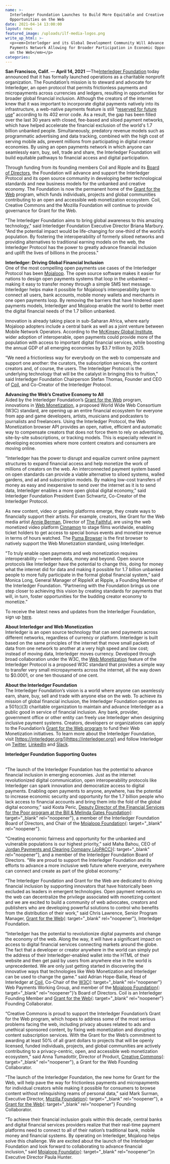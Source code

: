 ```yaml
---
name: >-
  Interledger Foundation Launches to Build More Equitable and Creative
  Opportunities on the Web
date: 2021-04-14 13:00:00
layout: news
featured_image: /uploads/ilf-media-logos.png
write_up_html: >-
  <p><em>Interledger and its Global Development Community Will Advance an Open
  Payments Network Allowing for Broader Participation in Economic Opportunities
  on the Web</em></p>
categories:
---
```

**San Francisco, Calif.** —**&nbsp;April 14, 2021**&nbsp;—The[Interledger Foundation](https://interledger.org/) today announced that it has formally launched operations as a charitable nonprofit organization. The Foundation’s mission is to steward and advocate for Interledger, an open protocol that permits frictionless payments and micropayments across currencies and ledgers, resulting in opportunities for broader global financial inclusion. Although the creators of the internet knew that it was important to incorporate digital payments natively into its infrastructure, a web-native payments feature is still “[reserved for future use](https://en.wikipedia.org/wiki/List_of_HTTP_status_codes)” according to its 402 error code. As a result, the gap has been filled over the last 30 years with closed, fee-based and siloed payment networks, which have helped accelerate the financial exclusion of the world's 1.7 billion unbanked people. Simultaneously, predatory revenue models such as programmatic advertising and data tracking, combined with the high cost of serving mobile ads, prevent millions from participating in digital creator economies. By using an open payments network in which anyone can seamlessly earn, buy, sell, trade and share, the Interledger Foundation will build equitable pathways to financial access and digital participation.

Through funding from its founding members Coil and Ripple and its [Board of Directors](https://interledger.org/about-us#board), the Foundation will advance and support the Interledger Protocol and its open source community in developing better technological standards and new business models for the unbanked and creative economy. The Foundation is now the permanent home of the [Grant for the Web](https://www.grantfortheweb.org/) program, which funds individuals, projects and global communities contributing to an open and accessible web monetization ecosystem. Coil, Creative Commons and the Mozilla Foundation will continue to provide governance for Grant for the Web.

"The Interledger Foundation aims to bring global awareness to this amazing technology," said Interledger Foundation Executive Director Briana Marbury. "And the potential impact would be life-changing for one-third of the world’s population. By fostering the interoperability of formerly siloed networks and providing alternatives to traditional earning models on the web, the Interledger Protocol has the power to greatly advance financial inclusion and uplift the lives of billions in the process."&nbsp;

**Interledger: Driving Global Financial Inclusion**<br>One of the most compelling open payments use cases of the Interledger Protocol has been [Mojaloop](https://interledger.org/case-studies/making-digital-payments-affordable-and-simple-for-everyone-everywhere/). The open source software makes it easier for nations to design open payments systems that loop in the unbanked — making it easy to transfer money through a simple SMS text message. Interledger helps make it possible for Mojaloop’s interoperability layer to connect all users, bank accounts, mobile money wallets and merchants in one open payments loop. By removing the barriers that have hindered open payments models, Interledger and Mojaloop enable the world to better meet the digital financial needs of the 1.7 billion unbanked.

Innovation is already taking place in sub-Saharan Africa, where early Mojaloop adopters include a central bank as well as a joint venture between Mobile Network Operators. According to the [McKinsey Global Institute](https://nam01.safelinks.protection.outlook.com/?url=https:%2F%2Fwww.mckinsey.com%2F~%2Fmedia%2FMcKinsey%2FFeatured%2520Insights%2FEmployment%2520and%2520Growth%2FHow%2520digital%2520finance%2520could%2520boost%2520growth%2520in%2520emerging%2520economies%2FMGI-Digital-Finance-For-All-Executive-summary-September-2016.ashx&amp;data=02%7C01%7CAmy.Enright%40gatesfoundation.org%7C7c96b78e14914c1334fa08d7e8a85e47%7C296b38384bd5496cbd4bf456ea743b74%7C0%7C0%7C637233682142813128&amp;sdata=Q1oP2MLVQwGZ%2Fbhp9t%2FKr%2FPftwWdbGsgQYVtozllazY%3D&amp;reserved=0), wider adoption of interoperable, open payments could provide more of the population with access to important digital financial services, while boosting the annual GDP of all emerging economies by $3.7 trillion by 2025.&nbsp;

“We need a frictionless way for everybody on the web to compensate and support one another: the curators, the subscription services, the content creators and, of course, the users. The Interledger Protocol is the underlying technology that will be the catalyst in bringing this to fruition," said Interledger Foundation Chairperson Stefan Thomas, Founder and CEO of [Coil](https://interledger.org/case-studies/coil/), and Co-Creator of the Interledger Protocol.&nbsp;

**Advancing the Web’s Creative Economy to All**<br>Aided by the Interledger Foundation’s [Grant for the Web](https://www.grantfortheweb.org/) program, innovations in [Web Monetization](https://webmonetization.org/), a proposed World Wide Web Consortium (W3C) standard, are opening up an entire financial ecosystem for everyone from app and game developers, artists, musicians and podcasters to journalists and freelancers. Using the Interledger Protocol, the Web Monetization browser API provides an open, native, efficient and automatic way to compensate creators that does not force them to rely on advertising, site-by-site subscriptions, or tracking models. This is especially relevant in developing economies where more content creators and consumers are moving online.&nbsp;

“Interledger has the power to disrupt and equalize current online payment structures to expand financial access and help monetize the work of millions of creators on the web. An interconnected payment system based on open standards can provide a viable alternative to siloed systems, walled gardens, and ad and subscription models. By making low-cost transfers of money as easy and inexpensive to send over the internet as it is to send data, Interledger enables a more open global digital economy,” said Interledger Foundation President Evan Schwartz, Co-Creator of the Interledger Protocol.&nbsp;

As new content, video or gaming platforms emerge, they create ways to financially support their artists. For example, creators, like Grant for the Web media artist [Annie Berman](http://annieberman.net/), Director of&nbsp;[The Faithful](http://www.the-faithful.com), are using the web monetized video platform [Cinnamon](https://interledger.org/case-studies/cinnamon--spicing-up-video-creation-sharing-and-monetizing/) to stage films worldwide, enabling ticket holders to get access to special bonus events and monetize revenue in terms of hours watched. The [Puma Browser](https://interledger.org/case-studies/reimaging-how-we-pay-for-content-and-apps/) is the first browser to natively support the Web Monetization standard, using Interledger.

"To truly enable open payments and web monetization requires interoperability — between data, money and beyond. Open source protocols like Interledger have the potential to change this, doing for money what the internet did for data and making it possible for 1.7 billion unbanked people to more fully participate in the formal global financial system,” said Monica Long, General Manager of RippleX at Ripple, a Founding Member of the Interledger Foundation. “Partnering with the Foundation brings us one step closer to achieving this vision by creating standards for payments that will, in turn, foster opportunities for the budding creator economy to monetize.”&nbsp;

To receive the latest news and updates from the Interledger Foundation, sign up [here](https://app.e2ma.net/app2/audience/signup/1940649/1929074/).

**About Interledger and Web Monetization**<br>Interledger is an open source technology that can send payments across different networks, regardless of currency or platform. Interledger is built based on the same principles of the internet that move small packets of data from one network to another at a very high speed and low cost; instead of moving data, Interledger moves currency. Developed through broad collaboration under the W3C, the [Web Monetization](https://webmonetization.org/) feature of the Interledger Protocol is a proposed W3C standard that provides a simple way to transfer very small micropayments across the internet, all the way down to $0.0001, or one ten thousand of one cent.&nbsp;

**About the Interledger Foundation&nbsp;**<br>The Interledger Foundation’s vision is a world where anyone can seamlessly earn, share, buy, sell and trade with anyone else on the web. To achieve its mission of global financial inclusion, the Interledger Foundation operates as a 501(c)(3) charitable organization to maintain and advance Interledger as a public good in service of financial inclusion. Any bank, provider, government office or other entity can freely use Interledger when designing inclusive payment systems. Creators, developers or organizations can apply to the Foundation’s [Grant for the Web program](https://www.grantfortheweb.org/) to fund their Web Monetization initiatives. To learn more about the Interledger Foundation, visit [https://interledger.org/](https://interledger.org/) and follow Interledger on [Twitter](https://twitter.com/interledger), [LinkedIn](https://www.linkedin.com/company/interledger-foundation/) and [Slack](https://communityinviter.com/apps/interledger/interledger-working-groups-slack).

**Interledger Foundation Supporting Quotes&nbsp;**

<br>“The launch of the Interledger Foundation has the potential to advance financial inclusion in emerging economies. Just as the internet revolutionized digital communication, open interoperability protocols like Interledger can spark innovation and democratize access to digital payments. Enabling open payments to anyone, anywhere, has the potential to increase economic security and opportunity for the 1.7 billion people who lack access to financial accounts and bring them into the fold of the global digital economy,” said Kosta Peric, [Deputy Director of the Financial Services for the Poor program at the Bill & Melinda Gates Foundation](https://www.gatesfoundation.org/our-work/programs/global-growth-and-opportunity/financial-services-for-the-poor){: target="_blank" rel="noopener"}, a member of the Interledger Foundation Board of Directors, and Chair of the [Mojaloop Foundation](http://mojaloop.io){: target="_blank" rel="noopener"}.

“Creating economic fairness and opportunity for the unbanked and vulnerable populations is our highest priority,” said Maha Bahou, CEO of [Jordan Payments and Clearing Company (JoPACC)](https://www.jopacc.com/Default/En){: target="_blank" rel="noopener"}, and a member of the Interledger Foundation Board of Directors. “We are proud to support the Interledger Foundation and its efforts to advance a more inclusive web future where everyone, everywhere can connect and create as part of the global economy.”

“The Interledger Foundation and Grant for the Web are dedicated to driving financial inclusion by supporting innovators that have historically been excluded as leaders in emergent technologies. Open payment networks on the web can decentralize the privilege associated with monetizing content and we are excited to build a community of web advocates, creators and publishers who are developing powerful solutions to control who benefits from the distribution of their work,” said Chris Lawrence, Senior Program Manager, [Grant for the Web](https://www.grantfortheweb.org/){: target="_blank" rel="noopener"}, Interledger Foundation.&nbsp;

“Interledger has the potential to revolutionize digital payments and change the economy of the web. Along the way, it will have a significant impact on access to digital financial services connecting markets around the globe. The fact that a developer or creator anywhere in the world can simply put the address of their Interledger-enabled wallet into the HTML of their website and then get paid by users from anywhere else in the world is unprecedented. We are only just getting started in discovering the innovative ways that technologies like Web Monetization and Interledger can be used to change the game.” said Adrian Hope-Bailie, Head of Interledger at [Coil](https://coil.com/), Co-Chair of the [W3C](https://www.w3.org/Payments/){: target="_blank" rel="noopener"} Web Payments Working Group, and member of the [Mojaloop Foundation](http://mojaloop.io){: target="_blank" rel="noopener"}’s Board of Directors. Coil is an Interledger Founding Member and [Grant for the Web](https://www.grantfortheweb.org/){: target="_blank" rel="noopener"} Founding Collaborator.&nbsp;

“Creative Commons is proud to support the Interledger Foundation’s Grant for the Web program, which hopes to address some of the most serious problems facing the web, including privacy abuses related to ads and unethical sponsored content, by fixing web monetization and disrupting content subscription services. With the Grant for the Web’s commitment to awarding at least 50% of all grant dollars to projects that will be openly licensed, funded individuals, projects, and global communities are actively contributing to a privacy-centric, open, and accessible web monetization ecosystem,” said Anna Tumadottir, Director of Product, [Creative Commons](https://creativecommons.org/){: target="_blank" rel="noopener"}, a Grant for the Web Founding Collaborator.

“The launch of the Interledger Foundation, the new home for Grant for the Web, will help pave the way for frictionless payments and micropayments for individual creators while making it possible for consumers to browse content without relinquishing reams of personal data,” said Mark Surman, Executive Director, [Mozilla Foundation](https://foundation.mozilla.org/en/){: target="_blank" rel="noopener"}, a [Grant for the Web](https://www.grantfortheweb.org/){: target="_blank" rel="noopener"} Founding Collaborator.&nbsp;

“To achieve their financial inclusion goals within this decade, central banks and digital financial services providers realize that their real-time payment platforms need to connect to all of their nation’s traditional bank, mobile money and financial systems. By operating on Interledger, Mojaloop helps solve this challenge. We are excited about the launch of the Interledger Foundation and look forward to collaborating to advance financial inclusion,” said [Mojaloop Foundatio](http://mojaloop.io){: target="_blank" rel="noopener"}n Executive Director Paula Hunter.&nbsp;
